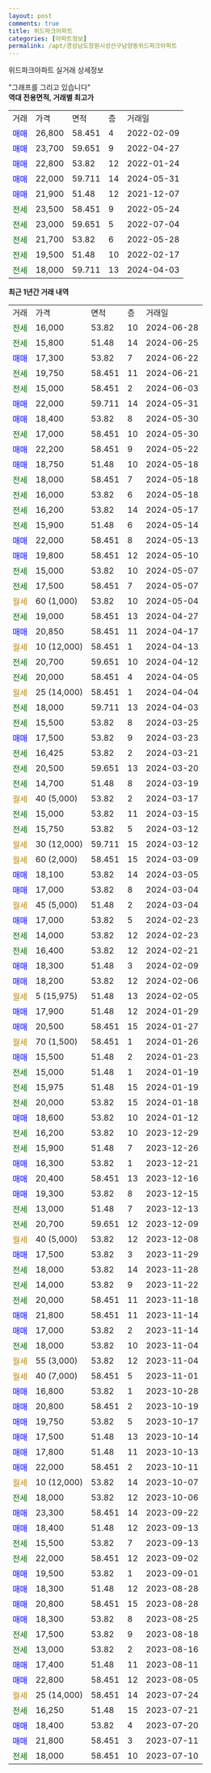 ```yaml
---
layout: post
comments: true
title: 위드파크아파트
categories: [아파트정보]
permalink: /apt/경상남도창원시성산구남양동위드파크아파트
---
```


위드파크아파트 실거래 상세정보

<script type="text/javascript">
  google.charts.load('current', {'packages':['line', 'corechart']});
  google.charts.setOnLoadCallback(drawChart);

  function drawChart() {
    var data = new google.visualization.DataTable();
    data.addColumn('date', '거래일');
    data.addColumn('number', "매매");
    data.addColumn('number', "전세");
    data.addColumn('number', "전매");

    data.addRows([[new Date(Date.parse("2024-06-28")), null, 16000, null], [new Date(Date.parse("2024-06-25")), null, 15800, null], [new Date(Date.parse("2024-06-22")), 17300, null, null], [new Date(Date.parse("2024-06-21")), null, 19750, null], [new Date(Date.parse("2024-06-03")), null, 15000, null], [new Date(Date.parse("2024-05-31")), 22000, null, null], [new Date(Date.parse("2024-05-30")), 18400, null, null], [new Date(Date.parse("2024-05-30")), null, 17000, null], [new Date(Date.parse("2024-05-22")), 22200, null, null], [new Date(Date.parse("2024-05-18")), 18750, null, null], [new Date(Date.parse("2024-05-18")), null, 18000, null], [new Date(Date.parse("2024-05-18")), null, 16000, null], [new Date(Date.parse("2024-05-17")), null, 16200, null], [new Date(Date.parse("2024-05-14")), null, 15900, null], [new Date(Date.parse("2024-05-13")), 22000, null, null], [new Date(Date.parse("2024-05-10")), 19800, null, null], [new Date(Date.parse("2024-05-07")), null, 15000, null], [new Date(Date.parse("2024-05-07")), null, 17500, null], [new Date(Date.parse("2024-05-04")), null, null, null], [new Date(Date.parse("2024-04-27")), null, 19000, null], [new Date(Date.parse("2024-04-17")), 20850, null, null], [new Date(Date.parse("2024-04-13")), null, null, null], [new Date(Date.parse("2024-04-12")), null, 20700, null], [new Date(Date.parse("2024-04-05")), null, 20000, null], [new Date(Date.parse("2024-04-04")), null, null, null], [new Date(Date.parse("2024-04-03")), null, 18000, null], [new Date(Date.parse("2024-03-25")), null, 15500, null], [new Date(Date.parse("2024-03-23")), 17500, null, null], [new Date(Date.parse("2024-03-21")), null, 16425, null], [new Date(Date.parse("2024-03-20")), null, 20500, null], [new Date(Date.parse("2024-03-19")), null, 14700, null], [new Date(Date.parse("2024-03-17")), null, null, null], [new Date(Date.parse("2024-03-15")), null, 15000, null], [new Date(Date.parse("2024-03-12")), null, 15750, null], [new Date(Date.parse("2024-03-12")), null, null, null], [new Date(Date.parse("2024-03-09")), null, null, null], [new Date(Date.parse("2024-03-05")), 18100, null, null], [new Date(Date.parse("2024-03-04")), 17000, null, null], [new Date(Date.parse("2024-03-04")), null, null, null], [new Date(Date.parse("2024-02-23")), 17000, null, null], [new Date(Date.parse("2024-02-23")), null, 14000, null], [new Date(Date.parse("2024-02-21")), null, 16400, null], [new Date(Date.parse("2024-02-09")), 18300, null, null], [new Date(Date.parse("2024-02-06")), 18200, null, null], [new Date(Date.parse("2024-02-05")), null, null, null], [new Date(Date.parse("2024-01-29")), 17900, null, null], [new Date(Date.parse("2024-01-27")), 20500, null, null], [new Date(Date.parse("2024-01-26")), null, null, null], [new Date(Date.parse("2024-01-23")), 15500, null, null], [new Date(Date.parse("2024-01-19")), null, 15000, null], [new Date(Date.parse("2024-01-19")), null, 15975, null], [new Date(Date.parse("2024-01-18")), null, 20000, null], [new Date(Date.parse("2024-01-12")), 18600, null, null], [new Date(Date.parse("2023-12-29")), null, 16200, null], [new Date(Date.parse("2023-12-26")), null, 15900, null], [new Date(Date.parse("2023-12-21")), 16300, null, null], [new Date(Date.parse("2023-12-16")), 20400, null, null], [new Date(Date.parse("2023-12-15")), 19300, null, null], [new Date(Date.parse("2023-12-13")), null, 13000, null], [new Date(Date.parse("2023-12-09")), null, 20700, null], [new Date(Date.parse("2023-12-08")), null, null, null], [new Date(Date.parse("2023-11-29")), 17500, null, null], [new Date(Date.parse("2023-11-28")), null, 18000, null], [new Date(Date.parse("2023-11-22")), null, 14000, null], [new Date(Date.parse("2023-11-18")), null, 20000, null], [new Date(Date.parse("2023-11-14")), 21800, null, null], [new Date(Date.parse("2023-11-14")), 17000, null, null], [new Date(Date.parse("2023-11-04")), null, 18000, null], [new Date(Date.parse("2023-11-04")), null, null, null], [new Date(Date.parse("2023-11-01")), null, null, null], [new Date(Date.parse("2023-10-28")), 16800, null, null], [new Date(Date.parse("2023-10-19")), 20800, null, null], [new Date(Date.parse("2023-10-17")), 19750, null, null], [new Date(Date.parse("2023-10-14")), 17500, null, null], [new Date(Date.parse("2023-10-13")), 17800, null, null], [new Date(Date.parse("2023-10-11")), 22000, null, null], [new Date(Date.parse("2023-10-07")), null, null, null], [new Date(Date.parse("2023-10-06")), null, 18000, null], [new Date(Date.parse("2023-09-22")), 23300, null, null], [new Date(Date.parse("2023-09-13")), 18400, null, null], [new Date(Date.parse("2023-09-13")), null, 15500, null], [new Date(Date.parse("2023-09-02")), null, 22000, null], [new Date(Date.parse("2023-09-01")), 19500, null, null], [new Date(Date.parse("2023-08-28")), 18300, null, null], [new Date(Date.parse("2023-08-28")), 20800, null, null], [new Date(Date.parse("2023-08-25")), 18300, null, null], [new Date(Date.parse("2023-08-18")), null, 17500, null], [new Date(Date.parse("2023-08-16")), null, 13000, null], [new Date(Date.parse("2023-08-11")), 17400, null, null], [new Date(Date.parse("2023-08-05")), 22800, null, null], [new Date(Date.parse("2023-07-24")), null, null, null], [new Date(Date.parse("2023-07-21")), null, 16250, null], [new Date(Date.parse("2023-07-20")), 18400, null, null], [new Date(Date.parse("2023-07-11")), 21800, null, null], [new Date(Date.parse("2023-07-10")), null, 18000, null]]);

    var options = {
      hAxis: {
        format: 'yyyy/MM/dd'
      },    
      lineWidth: 0,
      pointsVisible: true,    
      title: '최근 1년간 유형별 실거래가 분포',
      legend: { position: 'bottom' }
    };

    var formatter = new google.visualization.NumberFormat({pattern:'###,###'} );
    formatter.format(data, 1);
    formatter.format(data, 2);
    
    setTimeout(function() {
        var chart = new google.visualization.LineChart(document.getElementById('columnchart_material'));
        chart.draw(data, (options));
        document.getElementById('loading').style.display = 'none';
    }, 200);
  }
</script>


<div id="loading" style="z-index:20; display: block; margin-left: 0px">"그래프를 그리고 있습니다"</div>
<div id="columnchart_material" style="width: 95%; margin-left: 0px; display: block"></div>
<!-- contents start -->
<b>역대 전용면적, 거래별 최고가</b>
<table class="sortable">
    <tr>
      <td>거래</td>
      <td>가격</td>
      <td>면적</td>
      <td>층</td>
      <td>거래일</td>
    </tr>
        <tr>
          <td><a style="color: blue">매매</a></td>
          <td>26,800</td>
          <td>58.451</td>
          <td>4</td>
          <td>2022-02-09</td>
        </tr>            <tr>
          <td><a style="color: blue">매매</a></td>
          <td>23,700</td>
          <td>59.651</td>
          <td>9</td>
          <td>2022-04-27</td>
        </tr>            <tr>
          <td><a style="color: blue">매매</a></td>
          <td>22,800</td>
          <td>53.82</td>
          <td>12</td>
          <td>2022-01-24</td>
        </tr>            <tr>
          <td><a style="color: blue">매매</a></td>
          <td>22,000</td>
          <td>59.711</td>
          <td>14</td>
          <td>2024-05-31</td>
        </tr>            <tr>
          <td><a style="color: blue">매매</a></td>
          <td>21,900</td>
          <td>51.48</td>
          <td>12</td>
          <td>2021-12-07</td>
        </tr>        
        <tr>
              <td><a style="color: darkgreen">전세</a></td>
              <td>23,500</td>
              <td>58.451</td>
              <td>9</td>
              <td>2022-05-24</td>
            </tr>            <tr>
              <td><a style="color: darkgreen">전세</a></td>
              <td>23,000</td>
              <td>59.651</td>
              <td>5</td>
              <td>2022-07-04</td>
            </tr>            <tr>
              <td><a style="color: darkgreen">전세</a></td>
              <td>21,700</td>
              <td>53.82</td>
              <td>6</td>
              <td>2022-05-28</td>
            </tr>            <tr>
              <td><a style="color: darkgreen">전세</a></td>
              <td>19,500</td>
              <td>51.48</td>
              <td>10</td>
              <td>2022-02-17</td>
            </tr>            <tr>
              <td><a style="color: darkgreen">전세</a></td>
              <td>18,000</td>
              <td>59.711</td>
              <td>13</td>
              <td>2024-04-03</td>
            </tr>        
    
</table>

<b>최근 1년간 거래 내역</b>

<table class="sortable">
    <tr>
      <td>거래</td>
      <td>가격</td>
      <td>면적</td>
      <td>층</td>
      <td>거래일</td>
    </tr>
    <tr>
      <td><a style="color: darkgreen">전세</a></td>
      <td>16,000</td>
      <td>53.82</td>
      <td>10</td>
      <td>2024-06-28</td>
    </tr>          <tr>
      <td><a style="color: darkgreen">전세</a></td>
      <td>15,800</td>
      <td>51.48</td>
      <td>14</td>
      <td>2024-06-25</td>
    </tr>          <tr>
      <td><a style="color: blue">매매</a></td>
      <td>17,300</td>
      <td>53.82</td>
      <td>7</td>
      <td>2024-06-22</td>
    </tr>          <tr>
      <td><a style="color: darkgreen">전세</a></td>
      <td>19,750</td>
      <td>58.451</td>
      <td>11</td>
      <td>2024-06-21</td>
    </tr>          <tr>
      <td><a style="color: darkgreen">전세</a></td>
      <td>15,000</td>
      <td>58.451</td>
      <td>2</td>
      <td>2024-06-03</td>
    </tr>          <tr>
      <td><a style="color: blue">매매</a></td>
      <td>22,000</td>
      <td>59.711</td>
      <td>14</td>
      <td>2024-05-31</td>
    </tr>          <tr>
      <td><a style="color: blue">매매</a></td>
      <td>18,400</td>
      <td>53.82</td>
      <td>8</td>
      <td>2024-05-30</td>
    </tr>          <tr>
      <td><a style="color: darkgreen">전세</a></td>
      <td>17,000</td>
      <td>58.451</td>
      <td>10</td>
      <td>2024-05-30</td>
    </tr>          <tr>
      <td><a style="color: blue">매매</a></td>
      <td>22,200</td>
      <td>58.451</td>
      <td>9</td>
      <td>2024-05-22</td>
    </tr>          <tr>
      <td><a style="color: blue">매매</a></td>
      <td>18,750</td>
      <td>51.48</td>
      <td>10</td>
      <td>2024-05-18</td>
    </tr>          <tr>
      <td><a style="color: darkgreen">전세</a></td>
      <td>18,000</td>
      <td>58.451</td>
      <td>7</td>
      <td>2024-05-18</td>
    </tr>          <tr>
      <td><a style="color: darkgreen">전세</a></td>
      <td>16,000</td>
      <td>53.82</td>
      <td>6</td>
      <td>2024-05-18</td>
    </tr>          <tr>
      <td><a style="color: darkgreen">전세</a></td>
      <td>16,200</td>
      <td>53.82</td>
      <td>14</td>
      <td>2024-05-17</td>
    </tr>          <tr>
      <td><a style="color: darkgreen">전세</a></td>
      <td>15,900</td>
      <td>51.48</td>
      <td>6</td>
      <td>2024-05-14</td>
    </tr>          <tr>
      <td><a style="color: blue">매매</a></td>
      <td>22,000</td>
      <td>58.451</td>
      <td>8</td>
      <td>2024-05-13</td>
    </tr>          <tr>
      <td><a style="color: blue">매매</a></td>
      <td>19,800</td>
      <td>58.451</td>
      <td>12</td>
      <td>2024-05-10</td>
    </tr>          <tr>
      <td><a style="color: darkgreen">전세</a></td>
      <td>15,000</td>
      <td>53.82</td>
      <td>10</td>
      <td>2024-05-07</td>
    </tr>          <tr>
      <td><a style="color: darkgreen">전세</a></td>
      <td>17,500</td>
      <td>58.451</td>
      <td>7</td>
      <td>2024-05-07</td>
    </tr>          <tr>
      <td><a style="color: darkgoldenrod">월세</a></td>
      <td>60 (1,000)</td>
      <td>53.82</td>
      <td>10</td>
      <td>2024-05-04</td>
    </tr>          <tr>
      <td><a style="color: darkgreen">전세</a></td>
      <td>19,000</td>
      <td>58.451</td>
      <td>13</td>
      <td>2024-04-27</td>
    </tr>          <tr>
      <td><a style="color: blue">매매</a></td>
      <td>20,850</td>
      <td>58.451</td>
      <td>11</td>
      <td>2024-04-17</td>
    </tr>          <tr>
      <td><a style="color: darkgoldenrod">월세</a></td>
      <td>10 (12,000)</td>
      <td>58.451</td>
      <td>1</td>
      <td>2024-04-13</td>
    </tr>          <tr>
      <td><a style="color: darkgreen">전세</a></td>
      <td>20,700</td>
      <td>59.651</td>
      <td>10</td>
      <td>2024-04-12</td>
    </tr>          <tr>
      <td><a style="color: darkgreen">전세</a></td>
      <td>20,000</td>
      <td>58.451</td>
      <td>4</td>
      <td>2024-04-05</td>
    </tr>          <tr>
      <td><a style="color: darkgoldenrod">월세</a></td>
      <td>25 (14,000)</td>
      <td>58.451</td>
      <td>1</td>
      <td>2024-04-04</td>
    </tr>          <tr>
      <td><a style="color: darkgreen">전세</a></td>
      <td>18,000</td>
      <td>59.711</td>
      <td>13</td>
      <td>2024-04-03</td>
    </tr>          <tr>
      <td><a style="color: darkgreen">전세</a></td>
      <td>15,500</td>
      <td>53.82</td>
      <td>8</td>
      <td>2024-03-25</td>
    </tr>          <tr>
      <td><a style="color: blue">매매</a></td>
      <td>17,500</td>
      <td>53.82</td>
      <td>9</td>
      <td>2024-03-23</td>
    </tr>          <tr>
      <td><a style="color: darkgreen">전세</a></td>
      <td>16,425</td>
      <td>53.82</td>
      <td>2</td>
      <td>2024-03-21</td>
    </tr>          <tr>
      <td><a style="color: darkgreen">전세</a></td>
      <td>20,500</td>
      <td>59.651</td>
      <td>13</td>
      <td>2024-03-20</td>
    </tr>          <tr>
      <td><a style="color: darkgreen">전세</a></td>
      <td>14,700</td>
      <td>51.48</td>
      <td>8</td>
      <td>2024-03-19</td>
    </tr>          <tr>
      <td><a style="color: darkgoldenrod">월세</a></td>
      <td>40 (5,000)</td>
      <td>53.82</td>
      <td>2</td>
      <td>2024-03-17</td>
    </tr>          <tr>
      <td><a style="color: darkgreen">전세</a></td>
      <td>15,000</td>
      <td>53.82</td>
      <td>11</td>
      <td>2024-03-15</td>
    </tr>          <tr>
      <td><a style="color: darkgreen">전세</a></td>
      <td>15,750</td>
      <td>53.82</td>
      <td>5</td>
      <td>2024-03-12</td>
    </tr>          <tr>
      <td><a style="color: darkgoldenrod">월세</a></td>
      <td>30 (12,000)</td>
      <td>59.711</td>
      <td>15</td>
      <td>2024-03-12</td>
    </tr>          <tr>
      <td><a style="color: darkgoldenrod">월세</a></td>
      <td>60 (2,000)</td>
      <td>58.451</td>
      <td>15</td>
      <td>2024-03-09</td>
    </tr>          <tr>
      <td><a style="color: blue">매매</a></td>
      <td>18,100</td>
      <td>53.82</td>
      <td>14</td>
      <td>2024-03-05</td>
    </tr>          <tr>
      <td><a style="color: blue">매매</a></td>
      <td>17,000</td>
      <td>53.82</td>
      <td>8</td>
      <td>2024-03-04</td>
    </tr>          <tr>
      <td><a style="color: darkgoldenrod">월세</a></td>
      <td>45 (5,000)</td>
      <td>51.48</td>
      <td>2</td>
      <td>2024-03-04</td>
    </tr>          <tr>
      <td><a style="color: blue">매매</a></td>
      <td>17,000</td>
      <td>53.82</td>
      <td>5</td>
      <td>2024-02-23</td>
    </tr>          <tr>
      <td><a style="color: darkgreen">전세</a></td>
      <td>14,000</td>
      <td>53.82</td>
      <td>12</td>
      <td>2024-02-23</td>
    </tr>          <tr>
      <td><a style="color: darkgreen">전세</a></td>
      <td>16,400</td>
      <td>53.82</td>
      <td>12</td>
      <td>2024-02-21</td>
    </tr>          <tr>
      <td><a style="color: blue">매매</a></td>
      <td>18,300</td>
      <td>51.48</td>
      <td>3</td>
      <td>2024-02-09</td>
    </tr>          <tr>
      <td><a style="color: blue">매매</a></td>
      <td>18,200</td>
      <td>53.82</td>
      <td>12</td>
      <td>2024-02-06</td>
    </tr>          <tr>
      <td><a style="color: darkgoldenrod">월세</a></td>
      <td>5 (15,975)</td>
      <td>51.48</td>
      <td>13</td>
      <td>2024-02-05</td>
    </tr>          <tr>
      <td><a style="color: blue">매매</a></td>
      <td>17,900</td>
      <td>51.48</td>
      <td>12</td>
      <td>2024-01-29</td>
    </tr>          <tr>
      <td><a style="color: blue">매매</a></td>
      <td>20,500</td>
      <td>58.451</td>
      <td>15</td>
      <td>2024-01-27</td>
    </tr>          <tr>
      <td><a style="color: darkgoldenrod">월세</a></td>
      <td>70 (1,500)</td>
      <td>58.451</td>
      <td>1</td>
      <td>2024-01-26</td>
    </tr>          <tr>
      <td><a style="color: blue">매매</a></td>
      <td>15,500</td>
      <td>51.48</td>
      <td>2</td>
      <td>2024-01-23</td>
    </tr>          <tr>
      <td><a style="color: darkgreen">전세</a></td>
      <td>15,000</td>
      <td>51.48</td>
      <td>1</td>
      <td>2024-01-19</td>
    </tr>          <tr>
      <td><a style="color: darkgreen">전세</a></td>
      <td>15,975</td>
      <td>51.48</td>
      <td>15</td>
      <td>2024-01-19</td>
    </tr>          <tr>
      <td><a style="color: darkgreen">전세</a></td>
      <td>20,000</td>
      <td>53.82</td>
      <td>15</td>
      <td>2024-01-18</td>
    </tr>          <tr>
      <td><a style="color: blue">매매</a></td>
      <td>18,600</td>
      <td>53.82</td>
      <td>10</td>
      <td>2024-01-12</td>
    </tr>          <tr>
      <td><a style="color: darkgreen">전세</a></td>
      <td>16,200</td>
      <td>53.82</td>
      <td>10</td>
      <td>2023-12-29</td>
    </tr>          <tr>
      <td><a style="color: darkgreen">전세</a></td>
      <td>15,900</td>
      <td>51.48</td>
      <td>7</td>
      <td>2023-12-26</td>
    </tr>          <tr>
      <td><a style="color: blue">매매</a></td>
      <td>16,300</td>
      <td>53.82</td>
      <td>1</td>
      <td>2023-12-21</td>
    </tr>          <tr>
      <td><a style="color: blue">매매</a></td>
      <td>20,400</td>
      <td>58.451</td>
      <td>13</td>
      <td>2023-12-16</td>
    </tr>          <tr>
      <td><a style="color: blue">매매</a></td>
      <td>19,300</td>
      <td>53.82</td>
      <td>8</td>
      <td>2023-12-15</td>
    </tr>          <tr>
      <td><a style="color: darkgreen">전세</a></td>
      <td>13,000</td>
      <td>51.48</td>
      <td>7</td>
      <td>2023-12-13</td>
    </tr>          <tr>
      <td><a style="color: darkgreen">전세</a></td>
      <td>20,700</td>
      <td>59.651</td>
      <td>12</td>
      <td>2023-12-09</td>
    </tr>          <tr>
      <td><a style="color: darkgoldenrod">월세</a></td>
      <td>40 (5,000)</td>
      <td>53.82</td>
      <td>12</td>
      <td>2023-12-08</td>
    </tr>          <tr>
      <td><a style="color: blue">매매</a></td>
      <td>17,500</td>
      <td>53.82</td>
      <td>3</td>
      <td>2023-11-29</td>
    </tr>          <tr>
      <td><a style="color: darkgreen">전세</a></td>
      <td>18,000</td>
      <td>53.82</td>
      <td>14</td>
      <td>2023-11-28</td>
    </tr>          <tr>
      <td><a style="color: darkgreen">전세</a></td>
      <td>14,000</td>
      <td>53.82</td>
      <td>9</td>
      <td>2023-11-22</td>
    </tr>          <tr>
      <td><a style="color: darkgreen">전세</a></td>
      <td>20,000</td>
      <td>58.451</td>
      <td>11</td>
      <td>2023-11-18</td>
    </tr>          <tr>
      <td><a style="color: blue">매매</a></td>
      <td>21,800</td>
      <td>58.451</td>
      <td>11</td>
      <td>2023-11-14</td>
    </tr>          <tr>
      <td><a style="color: blue">매매</a></td>
      <td>17,000</td>
      <td>53.82</td>
      <td>2</td>
      <td>2023-11-14</td>
    </tr>          <tr>
      <td><a style="color: darkgreen">전세</a></td>
      <td>18,000</td>
      <td>53.82</td>
      <td>10</td>
      <td>2023-11-04</td>
    </tr>          <tr>
      <td><a style="color: darkgoldenrod">월세</a></td>
      <td>55 (3,000)</td>
      <td>53.82</td>
      <td>12</td>
      <td>2023-11-04</td>
    </tr>          <tr>
      <td><a style="color: darkgoldenrod">월세</a></td>
      <td>40 (7,000)</td>
      <td>58.451</td>
      <td>5</td>
      <td>2023-11-01</td>
    </tr>          <tr>
      <td><a style="color: blue">매매</a></td>
      <td>16,800</td>
      <td>53.82</td>
      <td>1</td>
      <td>2023-10-28</td>
    </tr>          <tr>
      <td><a style="color: blue">매매</a></td>
      <td>20,800</td>
      <td>58.451</td>
      <td>2</td>
      <td>2023-10-19</td>
    </tr>          <tr>
      <td><a style="color: blue">매매</a></td>
      <td>19,750</td>
      <td>53.82</td>
      <td>5</td>
      <td>2023-10-17</td>
    </tr>          <tr>
      <td><a style="color: blue">매매</a></td>
      <td>17,500</td>
      <td>51.48</td>
      <td>13</td>
      <td>2023-10-14</td>
    </tr>          <tr>
      <td><a style="color: blue">매매</a></td>
      <td>17,800</td>
      <td>51.48</td>
      <td>11</td>
      <td>2023-10-13</td>
    </tr>          <tr>
      <td><a style="color: blue">매매</a></td>
      <td>22,000</td>
      <td>58.451</td>
      <td>2</td>
      <td>2023-10-11</td>
    </tr>          <tr>
      <td><a style="color: darkgoldenrod">월세</a></td>
      <td>10 (12,000)</td>
      <td>53.82</td>
      <td>14</td>
      <td>2023-10-07</td>
    </tr>          <tr>
      <td><a style="color: darkgreen">전세</a></td>
      <td>18,000</td>
      <td>53.82</td>
      <td>12</td>
      <td>2023-10-06</td>
    </tr>          <tr>
      <td><a style="color: blue">매매</a></td>
      <td>23,300</td>
      <td>58.451</td>
      <td>14</td>
      <td>2023-09-22</td>
    </tr>          <tr>
      <td><a style="color: blue">매매</a></td>
      <td>18,400</td>
      <td>51.48</td>
      <td>12</td>
      <td>2023-09-13</td>
    </tr>          <tr>
      <td><a style="color: darkgreen">전세</a></td>
      <td>15,500</td>
      <td>53.82</td>
      <td>7</td>
      <td>2023-09-13</td>
    </tr>          <tr>
      <td><a style="color: darkgreen">전세</a></td>
      <td>22,000</td>
      <td>58.451</td>
      <td>12</td>
      <td>2023-09-02</td>
    </tr>          <tr>
      <td><a style="color: blue">매매</a></td>
      <td>19,500</td>
      <td>53.82</td>
      <td>1</td>
      <td>2023-09-01</td>
    </tr>          <tr>
      <td><a style="color: blue">매매</a></td>
      <td>18,300</td>
      <td>51.48</td>
      <td>12</td>
      <td>2023-08-28</td>
    </tr>          <tr>
      <td><a style="color: blue">매매</a></td>
      <td>20,800</td>
      <td>58.451</td>
      <td>15</td>
      <td>2023-08-28</td>
    </tr>          <tr>
      <td><a style="color: blue">매매</a></td>
      <td>18,300</td>
      <td>53.82</td>
      <td>8</td>
      <td>2023-08-25</td>
    </tr>          <tr>
      <td><a style="color: darkgreen">전세</a></td>
      <td>17,500</td>
      <td>53.82</td>
      <td>9</td>
      <td>2023-08-18</td>
    </tr>          <tr>
      <td><a style="color: darkgreen">전세</a></td>
      <td>13,000</td>
      <td>53.82</td>
      <td>2</td>
      <td>2023-08-16</td>
    </tr>          <tr>
      <td><a style="color: blue">매매</a></td>
      <td>17,400</td>
      <td>51.48</td>
      <td>11</td>
      <td>2023-08-11</td>
    </tr>          <tr>
      <td><a style="color: blue">매매</a></td>
      <td>22,800</td>
      <td>58.451</td>
      <td>12</td>
      <td>2023-08-05</td>
    </tr>          <tr>
      <td><a style="color: darkgoldenrod">월세</a></td>
      <td>25 (14,000)</td>
      <td>58.451</td>
      <td>14</td>
      <td>2023-07-24</td>
    </tr>          <tr>
      <td><a style="color: darkgreen">전세</a></td>
      <td>16,250</td>
      <td>51.48</td>
      <td>15</td>
      <td>2023-07-21</td>
    </tr>          <tr>
      <td><a style="color: blue">매매</a></td>
      <td>18,400</td>
      <td>53.82</td>
      <td>4</td>
      <td>2023-07-20</td>
    </tr>          <tr>
      <td><a style="color: blue">매매</a></td>
      <td>21,800</td>
      <td>58.451</td>
      <td>3</td>
      <td>2023-07-11</td>
    </tr>          <tr>
      <td><a style="color: darkgreen">전세</a></td>
      <td>18,000</td>
      <td>58.451</td>
      <td>10</td>
      <td>2023-07-10</td>
    </tr>      </table>
<!-- contents end -->    

